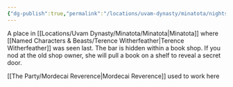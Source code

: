 ```yaml
---
{"dg-publish":true,"permalink":"/locations/uvam-dynasty/minatota/nightshade-s-crown/","tags":["Discovered"],"updated":"2025-02-13T18:15:58.577+00:00"}
---
```


A place in [[Locations/Uvam Dynasty/Minatota/Minatota\|Minatota]] where [[Named Characters & Beasts/Terence Witherfeather\|Terence Witherfeather]] was seen last. The bar is hidden within a book shop. If you nod at the old shop owner, she will pull a book on a shelf to reveal a secret door. 

[[The Party/Mordecai Reverence\|Mordecai Reverence]] used to work here